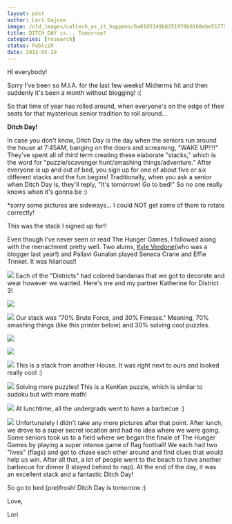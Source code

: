 ```yaml
---
layout: post
author: Lori Dajose
image: /old_images/caltech_as_it_happens/6a0105349b8251970b0168ebe51775970c.jpg
title: DITCH DAY is... Tomorrow? 
categories: [research]
status: Publish
date: 2012-05-29
---
```



Hi everybody!

Sorry I've been so M.I.A. for the last few weeks! Midterms hit and then suddenly it's been a month without blogging! :(

So that time of year has rolled around, when everyone's on the edge of their seats for that mysterious senior tradition to roll around...

**Ditch Day!**

In case you don't know, Ditch Day is the day when the seniors run around the house at 7:45AM, banging on the doors and screaming, "WAKE UP!!!!" They've spent all of third term creating these elaborate "stacks," which is the word for "puzzle/scavenger hunt/smashing things/adventure." After everyone is up and out of bed, you sign up for one of about five or six different stacks and the fun begins! Traditionally, when you ask a senior when Ditch Day is, they'll reply, "It's tomorrow! Go to bed!" So no one really knows when it's gonna be :)

*sorry some pictures are sideways... I could NOT get some of them to rotate correctly!

This was the stack I signed up for!!

Even though I've never seen or read The Hunger Games, I followed along with the reenactment pretty well. Two alums, [Kyle Verdone](https://caltech.typepad.com/caltech_as_it_happens/senior-corner-kyle-verdone/)(who was a blogger last year!) and Pallavi Gunalan played Seneca Crane and Effie Trinket. It was hilarious!!

![](/old_images/caltech_as_it_happens/6a0105349b8251970b016766e3a709970b.jpg)
Each of the "Districts" had colored bandanas that we got to decorate and wear however we wanted. Here's me and my partner Katherine for District 3!

![](/old_images/caltech_as_it_happens/6a0105349b8251970b0168ebe52248970c.jpg)


![](/old_images/caltech_as_it_happens/6a0105349b8251970b016305efd7ee970d.jpg)
Our stack was "70% Brute Force, and 30% Finesse." Meaning, 70% smashing things (like this printer below) and 30% solving cool puzzles.


![](/old_images/caltech_as_it_happens/6a0105349b8251970b016766e3ae1b970b.jpg)


![](/old_images/caltech_as_it_happens/6a0105349b8251970b0168ebe55fd3970c.jpg)


![](/old_images/caltech_as_it_happens/6a0105349b8251970b016305efdf55970d.jpg)
This is a stack from another House. It was right next to ours and looked really cool :)

![](/old_images/caltech_as_it_happens/6a0105349b8251970b016305efe0be970d.jpg)
Solving more puzzles! This is a KenKen puzzle, which is similar to sudoku but with more math!

![](/old_images/caltech_as_it_happens/6a0105349b8251970b016305efe2db970d.jpg)
At lunchtime, all the undergrads went to have a barbecue :)

![](/old_images/caltech_as_it_happens/6a0105349b8251970b0168ebe5300b970c.jpg)
Unfortunately I didn't take any more pictures after that point. After lunch, we drove to a super secret location and had no idea where we were going. Some seniors took us to a field where we began the finale of The Hunger Games by playing a super intense game of flag football! We each had two "lives" (flags) and got to chase each other around and find clues that would help us win. After all that, a lot of people went to the beach to have another barbecue for dinner (I stayed behind to nap). At the end of the day, it was an excellent stack and a fantastic Ditch Day!

So go to bed (pre)frosh! Ditch Day is tomorrow :)

Love,

Lori

